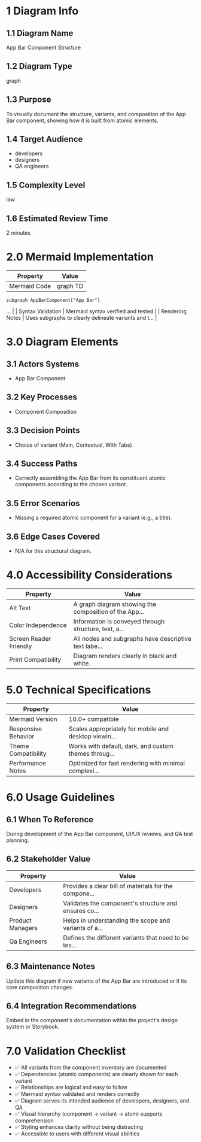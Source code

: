 # 1 Diagram Info

## 1.1 Diagram Name

App Bar Component Structure

## 1.2 Diagram Type

graph

## 1.3 Purpose

To visually document the structure, variants, and composition of the App Bar component, showing how it is built from atomic elements.

## 1.4 Target Audience

- developers
- designers
- QA engineers

## 1.5 Complexity Level

low

## 1.6 Estimated Review Time

2 minutes

# 2.0 Mermaid Implementation

| Property | Value |
|----------|-------|
| Mermaid Code | graph TD
    subgraph AppBarComponent["App Bar"]
 ... |
| Syntax Validation | Mermaid syntax verified and tested |
| Rendering Notes | Uses subgraphs to clearly delineate variants and t... |

# 3.0 Diagram Elements

## 3.1 Actors Systems

- App Bar Component

## 3.2 Key Processes

- Component Composition

## 3.3 Decision Points

- Choice of variant (Main, Contextual, With Tabs)

## 3.4 Success Paths

- Correctly assembling the App Bar from its constituent atomic components according to the chosen variant.

## 3.5 Error Scenarios

- Missing a required atomic component for a variant (e.g., a title).

## 3.6 Edge Cases Covered

- N/A for this structural diagram.

# 4.0 Accessibility Considerations

| Property | Value |
|----------|-------|
| Alt Text | A graph diagram showing the composition of the App... |
| Color Independence | Information is conveyed through structure, text, a... |
| Screen Reader Friendly | All nodes and subgraphs have descriptive text labe... |
| Print Compatibility | Diagram renders clearly in black and white. |

# 5.0 Technical Specifications

| Property | Value |
|----------|-------|
| Mermaid Version | 10.0+ compatible |
| Responsive Behavior | Scales appropriately for mobile and desktop viewin... |
| Theme Compatibility | Works with default, dark, and custom themes throug... |
| Performance Notes | Optimized for fast rendering with minimal complexi... |

# 6.0 Usage Guidelines

## 6.1 When To Reference

During development of the App Bar component, UI/UX reviews, and QA test planning.

## 6.2 Stakeholder Value

| Property | Value |
|----------|-------|
| Developers | Provides a clear bill of materials for the compone... |
| Designers | Validates the component's structure and ensures co... |
| Product Managers | Helps in understanding the scope and variants of a... |
| Qa Engineers | Defines the different variants that need to be tes... |

## 6.3 Maintenance Notes

Update this diagram if new variants of the App Bar are introduced or if its core composition changes.

## 6.4 Integration Recommendations

Embed in the component's documentation within the project's design system or Storybook.

# 7.0 Validation Checklist

- ✅ All variants from the component inventory are documented
- ✅ Dependencies (atomic components) are clearly shown for each variant
- ✅ Relationships are logical and easy to follow
- ✅ Mermaid syntax validated and renders correctly
- ✅ Diagram serves its intended audience of developers, designers, and QA
- ✅ Visual hierarchy (component -> variant -> atom) supports comprehension
- ✅ Styling enhances clarity without being distracting
- ✅ Accessible to users with different visual abilities

